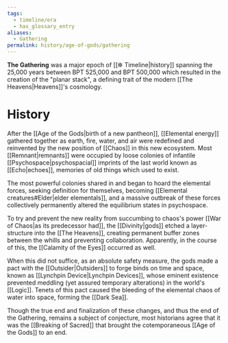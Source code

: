 ```yaml
---
tags:
  - timeline/era
  - has_glossary_entry
aliases:
  - Gathering
permalink: history/age-of-gods/gathering
---
```

**The Gathering** was a major epoch of [[✼ Timeline|history]] spanning the 25,000 years between BPT 525,000 and BPT 500,000 which resulted in the creation of the "planar stack", a defining trait of the modern [[The Heavens|Heavens]]'s cosmology.

# History

After the [[Age of the Gods|birth of a new pantheon]], [[Elemental energy]] gathered together as earth, fire, water, and air were redefined and reinvented by the new position of [[Chaos]] in this new ecosystem. Most [[Remnant|remnants]] were occupied by loose colonies of infantile [[Psychospace|psychospacial]] imprints of the last world known as [[Echo|echoes]], memories of old things which used to exist. 

The most powerful colonies shared in and began to hoard the elemental forces, seeking definition for themselves, becoming [[Elemental creatures#Elder|elder elementals]], and a massive outbreak of these forces collectively permanently altered the equilibrium states in psychospace. 

To try and prevent the new reality from succumbing to chaos's power [[War of Chaos|as its predecessor had]], the [[Divinity|gods]] etched a layer-structure into the [[The Heavens]], creating permanent buffer zones between the whills and preventing collaboration. Apparently, in the course of this, the [[Calamity of the Eyes]] occurred as well.

When this did not suffice, as an absolute safety measure, the gods made a pact with the [[Outsider|Outsiders]] to forge binds on time and space, known as [[Lynchpin Device|Lynchpin Devices]], whose eminent existence prevented meddling (yet assured temporary alterations) in the world's [[Logic]]. Tenets of this pact caused the bleeding of the elemental chaos of water into space, forming the [[Dark Sea]].

Though the true end and finalization of these changes, and thus the end of the Gathering, remains a subject of conjecture, most historians agree that it was the [[Breaking of Sacred]] that brought the cotemporaneous [[Age of the Gods]] to an end.


